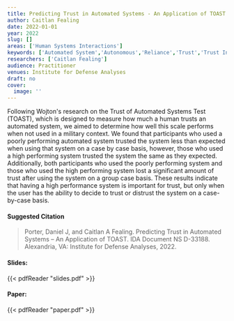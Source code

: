 ```yaml
---
title: Predicting Trust in Automated Systems - An Application of TOAST
author: Caitlan Fealing
date: 2022-01-01
year: 2022
slug: []
areas: ['Human Systems Interactions']
keywords: ['Automated System','Autonomous','Reliance','Trust','Trust In Automated Systems Test (TOAST)']
researchers: ['Caitlan Fealing']
audience: Practitioner
venues: Institute for Defense Analyses
draft: no
cover:
  image: ''
---
```




Following Wojton's research on the Trust of Automated Systems Test (TOAST), which is designed to measure how much a human trusts an automated system, we aimed to determine how well this scale performs when not used in a military context. We found that participants who used a poorly performing automated system trusted the system less than expected when using that system on a case by case basis, however, those who used a high performing system trusted the system the same as they expected. Additionally, both participants who used the poorly performing system and those who used the high performing system lost a significant amount of trust after using the system on a group case basis. These results indicate that having a high performance system is important for trust, but only when the user has the ability to decide to trust or distrust the system on a case-by-case basis.

#### Suggested Citation
> Porter, Daniel J, and Caitlan A Fealing. Predicting Trust in Automated Systems – An Application of TOAST. IDA Document NS D-33188. Alexandria, VA: Institute for Defense Analyses, 2022.

#### Slides: 
{{< pdfReader "slides.pdf" >}}

#### Paper: 
{{< pdfReader "paper.pdf" >}}


